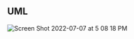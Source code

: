 ## UML

![Screen Shot 2022-07-07 at 5 08 18 PM](https://user-images.githubusercontent.com/55909913/177891272-622df78d-eb92-4f51-85c8-bf75b323b372.png)
